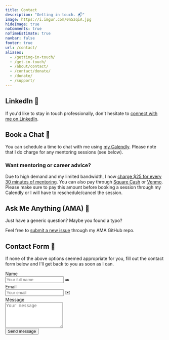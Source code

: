 ```yaml
---
title: Contact
description: "Getting in touch. 📬"
image: https://i.imgur.com/0n5zqiA.jpg
hideImage: true
noComments: true
noTimeEstimate: true
navbar: false
footer: true
url: /contact/
aliases:
  - /getting-in-touch/
  - /get-in-touch/
  - /about/contact/
  - /contact/donate/
  - /donate/
  - /support/
---
```


## LinkedIn 💼️

If you'd like to stay in touch professionally, don't hesitate to [connect with me on LinkedIn](https://linkedin.com/in/fvcproductions).

## Book a Chat 📅

You can schedule a time to chat with me using [my Calendly](https://calendly.com/fvcproductions). Please note that I do charge for any mentoring sessions (see below).

### Want mentoring or career advice?

<!-- prettier-ignore -->
Due to high demand and my limited bandwidth, I now [charge $25 for every 30 minutes of mentoring](https://wirize.com/payments/HwjrgiJlKfO4). You can also pay through [Square Cash](http://cash.me/fvcprdxs) or [Venmo](https://venmo.com/fvcproductions). Please make sure to pay this amount before booking a session through my Calendly or I will have to reschedule/cancel the session.

## Ask Me Anything (AMA) 🤔️

Just have a generic question? Maybe you found a typo?

Feel free to [submit a new issue](https://github.com/fvcproductions/ama/issues/new/choose) through my AMA GitHub repo.

## Contact Form 📼

If none of the above options seemed appropriate for you, fill out the contact form below and I'll get back to you as soon as I can.

<form name="contact" method="POST" data-netlify="true" class="form">
  <input type="hidden" name="_subject" value="FVCproductions - New Contact Message">
  <div class="field">
    <label class="label">Name</label>
    <div class="control has-icons-left">
      <input class="input" aria-label="Name" autocomplete="on" type="text" name="name" placeholder="Your full name">
      <span class="icon is-left">
        ✒️
      </span>
    </div>
  </div>
  <div class="field">
    <label class="label">Email</label>
    <div class="control has-icons-left">
      <input class="input" aria-label="Email" autocomplete="on" type="email" name="email" placeholder="Your email">
      <span class="icon is-left">
        ✉️
      </span>
    </div>
  </div>
  <div class="field">
    <label class="label">Message</label>
    <div class="control">
      <textarea class="textarea" aria-label="Message" spellcheck="true" rows="5" name="message" placeholder="Your message"></textarea>
    </div>
  </div>
  <div data-netlify-recaptcha="true"></div>
  <div class="field mt-sm">
    <div class="control">
      <button type="submit" class="button is-link">Send message</button>
    </div>
  </div>
</form>

<!-- Start of HubSpot Embed Code -->
<script type="text/javascript" id="hs-script-loader" async defer src="//js.hs-scripts.com/5611815.js"></script>
<!-- End of HubSpot Embed Code -->
